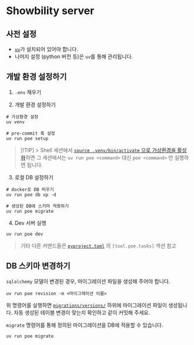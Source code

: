 # Showbility server

## 사전 설정

- [`uv`](https://docs.astral.sh/uv/)가 설치되어 있어야 합니다.
- 나머지 설정 (python 버전 등)은 `uv`를 통해 관리됩니다.

## 개발 환경 설정하기

1. `.env` 채우기

2. 개발 환경 설정하기

```shell
# 가상환경 설정
uv venv

# pre-commit 훅 설정
uv run poe setup
```

> [!TIP] > Shell 세션에서 [`source .venv/bin/activate` 으로 가상환경을 활성화](https://docs.astral.sh/uv/pip/environments/#using-a-virtual-environment)하면 그 세션에서는 `uv run poe <command>` 대신 `poe <command>` 만 실행하면 됩니다.

3. 로컬 DB 설정하기

```shell
# docker로 DB 띄우기
uv run poe db up -d

# 생성된 DB에 스키마 적용하기
uv run poe migrate
```

4. Dev 서버 실행

```shell
uv run poe dev
```

> 기타 다른 커맨드들은 [`pyproject.toml`](pyproject.toml) 의 `[tool.poe.tasks]` 섹션 참고

## DB 스키마 변경하기

`sqlalchemy` 모델이 변경된 경우, 마이그레이션 파일을 생성해 주어야 합니다.

```shell
uv run poe revision -m <마이그레이션 이름>
```

위 명령어를 실행하면 [`migrations/versions/`](migrations/versions) 하위에 마이그레이션 파일이 생성됩니다.
자동 생성된 테이블 변경이 맞는지 확인하고 같이 커밋해 주세요.

`migrate` 명령어를 통해 정의된 마이그레이션을 DB에 적용할 수 있습니다.

```shell
uv run poe migrate
```
